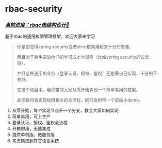 # rbac-security

### _<u>当前进度：rbac表结构设计🏃‍</u>_

基于rbac的通用权限管理框架，欢迎大家来学习
> 你是否觉得spring security或者shiro框架用起来十分的笨重。
>
> 而且对于新手来说他们的学习成本也很高（比如spring security的过滤链）。
>
> 并且这些通用的业务（登录认证、授权、鉴权）还是需自己实现，十分的不友好。
>
> 在这个项目中，我将带领大家从零开始实现一个简单易用的框架。
>
> 此项目将会实现权限相关的全流程，同时会附带一个前端小demo。
>

1. 从零开始，每个实现节点开一个分支，教会大家如何实现
2. 简单易用，可上生产
3. 登录认证、授权、鉴权全流程
4. 开箱即用，无缝集成
5. 提供单机版、微服务版
6. 考虑集成到其它语言系统


